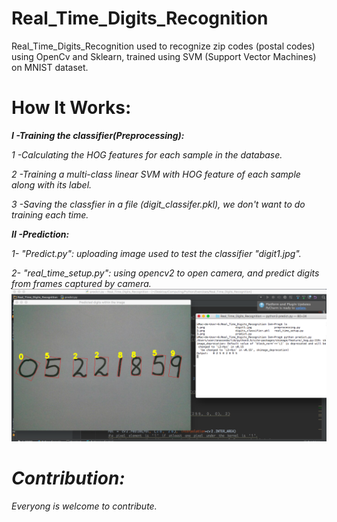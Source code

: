 # Real_Time_Digits_Recognition
Real_Time_Digits_Recognition used to recognize zip codes (postal codes) using OpenCv and Sklearn, trained using SVM 
(Support Vector Machines) on MNIST dataset.

# How It Works:
<i>
<b>I -Training the classifier(Preprocessing):</b>

  1 -Calculating the HOG features for each sample in the database.
  
  2 -Training a multi-class linear SVM with HOG feature of each sample along with its label.
  
  3 -Saving the classfier in a file (digit_classifer.pkl), we don't want to do training each time.
  
<b>II -Prediction:</b>

  1- "Predict.py": uploading image used to test the classifier "digit1.jpg".
  
  2- "real_time_setup.py": using opencv2 to open camera, and predict digits from frames captured by camera.
<i/>
<img src="https://github.com/IemProg/Real_Time_Digits_Recognition/blob/master/Predicted_Digits.png">

# Contribution:
Everyong is welcome to contribute.
